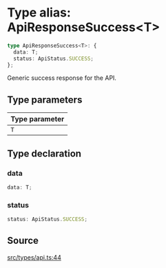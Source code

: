 # Type alias: ApiResponseSuccess\<T\>

```ts
type ApiResponseSuccess<T>: {
  data: T;
  status: ApiStatus.SUCCESS;
};
```

Generic success response for the API.

## Type parameters

| Type parameter |
| :------ |
| `T` |

## Type declaration

### data

```ts
data: T;
```

### status

```ts
status: ApiStatus.SUCCESS;
```

## Source

[src/types/api.ts:44](https://github.com/torque-labs/torque-ts-sdk/blob/c95828d99ae8c726ef550803d1dbba9bc4dfc9f3/src/types/api.ts#L44)
